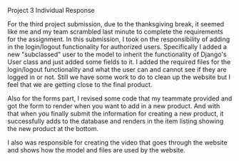 
Project 3 Individual Response

For the third project submission, due to the thanksgiving break, it seemed like me and my team scrambled last minute to complete the requirements for the assignment. In this submission, I took on the responsibility of adding in the login/logout functionality for authorized users. Specifically I added a new "subclassed" user to the model to inherit the functionality of Django's User class and just added some fields to it. I added the required files for the login/logout functionality and what the user can and cannot see if they are logged in or not. Still we have some work to do to clean up the website but I feel that we are getting close to the final product.

Also for the forms part, I revised some code that my teammate provided and got the form to render when you want to add in a new product. And with that when you finally submit the information for creating a new product, it successfully adds to the database and renders in the item listing showing the new product at the bottom.

I also was responsible for creating the video that goes through the website and shows how the model and files are used by the website. 
